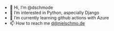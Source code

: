 - 👋 Hi, I’m @dschmode
- 👀 I’m interested in Python, aspecially Django
- 🌱 I’m currently learning github actions with Azure
- 📫 How to reach me d@nielschmo.de

<!---
dschmode/dschmode is a ✨ special ✨ repository because its `README.md` (this file) appears on your GitHub profile.
You can click the Preview link to take a look at your changes.
--->
